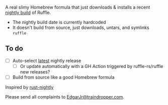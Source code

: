 A real slimy Homebrew formula that just downloads & installs a recent [nightly build]() of Ruffle.

- The nightly build date is currently hardcoded
- It doesn't build from source, just downloads, untars, and symlinks `ruffle`

## To do

- [ ] Auto-select [latest](https://api.github.com/repos/ruffle-rs/ruffle/releases) nightly release
  - [ ] Or update automatically with a GH Action triggered by ruffle-rs/ruffle new releases?
- [ ] Build from source like a good Homebrew formula

Inspired by [rust-nightly](https://github.com/pointlessone/homebrew-rust-nightly)

Please send all complaints to EdgarJr@traindropper.com.
